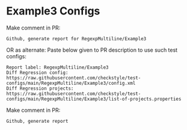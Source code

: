# Example3 Configs
Make comment in PR:
```
Github, generate report for RegexpMultiline/Example3
```
OR as alternate:
Paste below given to PR description to use such test configs:
```
Report label: RegexpMultiline/Example3
Diff Regression config: https://raw.githubusercontent.com/checkstyle/test-configs/main/RegexpMultiline/Example3/config.xml
Diff Regression projects: https://raw.githubusercontent.com/checkstyle/test-configs/main/RegexpMultiline/Example3/list-of-projects.properties
```
Make comment in PR:
```
Github, generate report
```
